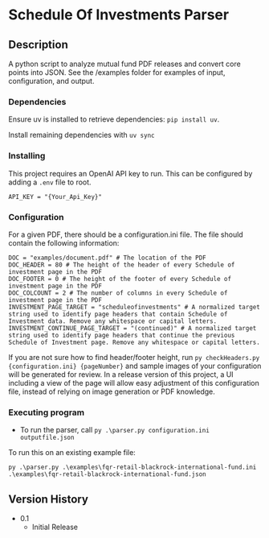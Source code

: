 # Schedule Of Investments Parser

## Description

A python script to analyze mutual fund PDF releases and convert core points into JSON.
See the /examples folder for examples of input, configuration, and output.

### Dependencies

Ensure uv is installed to retrieve dependencies: `pip install uv`.

Install remaining dependencies with `uv sync`

### Installing

This project requires an OpenAI API key to run.
This can be configured by adding a `.env` file to root.
```
API_KEY = "{Your_Api_Key}"
```
### Configuration

For a given PDF, there should be a configuration.ini file. The file should contain the following information:
```
DOC = "examples/document.pdf" # The location of the PDF
DOC_HEADER = 80 # The height of the header of every Schedule of investment page in the PDF
DOC_FOOTER = 0 # The height of the footer of every Schedule of investment page in the PDF
DOC_COLCOUNT = 2 # The number of columns in every Schedule of investment page in the PDF
INVESTMENT_PAGE_TARGET = "scheduleofinvestments" # A normalized target string used to identify page headers that contain Schedule of Investment data. Remove any whitespace or capital letters.
INVESTMENT_CONTINUE_PAGE_TARGET = "(continued)" # A normalized target string used to identify page headers that continue the previous Schedule of Investment page. Remove any whitespace or capital letters.
```

If you are not sure how to find header/footer height, run `py checkHeaders.py {configuration.ini} {pageNumber}` and sample images of your configuration will be generated for review. In a release version of this project,
a UI including a view of the page will allow easy adjustment of this configuration file, instead of relying on image generation or PDF knowledge.

### Executing program

* To run the parser, call `py .\parser.py configuration.ini outputfile.json`

To run this on an existing example file:
```
py .\parser.py .\examples\fqr-retail-blackrock-international-fund.ini .\examples\fqr-retail-blackrock-international-fund.json
```

## Version History

* 0.1
    * Initial Release
